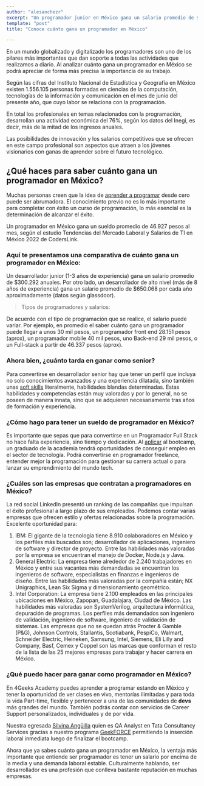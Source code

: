 ```yaml
---
author: "alesanchezr"
excerpt: "Un programador junior en México gana un salario promedio de $300.292 anuales; y un desarrollador de alto nivel  gana un salario promedio de $650.068 por año"
template: "post" 
title: "Conoce cuánto gana un programador en México"

---
```


En un mundo globalizado y digitalizado los programadores son uno de los pilares más importantes que dan soporte a todas las actividades que realizamos a diario. Al analizar cuánto gana un programador en México se podrá apreciar de forma más precisa la importancia de su trabajo. 

Según las cifras del Instituto Nacional de Estadística y Geografía en México existen 1.556.105 personas formadas en ciencias de la computación, tecnologías de la información y comunicación en el mes de junio del presente año, que cuyo labor se relaciona con la programación. 

En total los profesionales en temas relacionados con la programación, desarrollan una actividad económica del 76%, según los datos del Inegi, es decir, más de la mitad de los ingresos anuales. 

Las posibilidades de innovación y los salarios competitivos que se ofrecen en este campo profesional son aspectos que atraen a los jóvenes visionarios con ganas de aprender sobre el futuro tecnológico. 

## ¿Qué haces para saber cuánto gana un programador en México?

Muchas personas creen que la idea de [aprender a programar](https://4geeksacademy.com/es/curso-de-programacion-desde-cero?lang=es) desde cero puede ser abrumadora. El conocimiento previo no es lo más importante para completar con éxito un curso de programación, lo más esencial es la determinación de alcanzar el éxito.

Un programador en México gana un sueldo promedio de 46.927 pesos al mes, según el estudio Tendencias del Mercado Laboral y Salarios de TI en México 2022 de CodersLink. 

### Aquí te presentamos una comparativa de cuánto gana un programador en México: 

Un desarrollador junior (1-3 años de experiencia) gana un salario promedio de $300.292 anuales. Por otro lado, un desarrollador de alto nivel (más de 8 años de experiencia) gana un salario promedio de $650.068 por cada año aproximadamente (datos según glassdoor). 

> Tipos de programadores y salarios:

De acuerdo con el tipo de programación que se realice, el salario puede variar. Por ejemplo, en promedio el saber cuánto gana un programador puede llegar a unos 30 mil pesos, un programador front end 28.151 pesos (aprox), un programador mobile 40 mil pesos, uno Back-end 29 mil pesos, o un Full-stack a partir de 46.337 pesos (aprox).

### Ahora bien, ¿cuánto tarda en ganar como senior?

Para convertirse en desarrollador senior hay que tener un perfil que incluya no solo conocimientos avanzados y una experiencia dilatada, sino también unas [soft skills](https://4geeksacademy.com/es/full-stack/habilidades-desarrollador-full-stack) literalmente, habilidades blandas determinadas. Estas habilidades y competencias están muy valoradas y por lo general, no se poseen de manera innata, sino que se adquieren necesariamente tras años de formación y experiencia.

### ¿Cómo hago para tener un sueldo de programador en México? 

Es importante que sepas que para convertirse en un Programador Full Stack no hace falta experiencia, sino tiempo y dedicación. Al [aplicar](https://4geeksacademy.com/es/curso-de-programacion-desde-cero?lang=es) al bootcamp, un graduado de la academia tendrá oportunidades de conseguir empleo en el sector de tecnología. Podrá convertirse en programador freelance, entender mejor la programación para gestionar su carrera actual o para lanzar su emprendimiento del mundo tech.

### ¿Cuáles son las empresas que contratan a programadores en México? 

La red social LinkedIn presentó un ranking de las compañías que impulsan el éxito profesional a largo plazo de sus empleados. Podemos contar varias empresas que ofrecen estilo y ofertas relacionadas sobre la programación. Excelente oportunidad para: 

1.  IBM: El gigante de la tecnología tiene 8.910 colaboradores en México y los perfiles más buscados son; desarrollador de aplicaciones, ingeniero de software y director de proyecto. Entre las habilidades más valoradas por la empresa se encuentran el manejo de Docker, Node.js y Java.
2. General Electric: La empresa tiene alrededor de 2.240 trabajadores en México y entre sus vacantes más demandadas se encuentran los ingenieros de software, especialistas en finanzas e ingenieros de diseño. Entre las habilidades más valoradas por la compañía están; NX Unigraphics, Lean Six Sigma y dimensionamiento geométrico.
3. Intel Corporation: La empresa tiene 2.100 empleados en las principales ubicaciones en México, Zapopan, Guadalajara, Ciudad de México. Las habilidades más valoradas son SystemVerilog, arquitectura informática, depuración de programas. Los perfiles más demandados son ingeniero de validación, ingeniero de software, ingeniero de validación de sistemas. 
Las empresas que no se quedan atrás Procter & Gamble (P&G), Johnson Controls, Stallantis, Scotiabank, PespiCo, Walmart, Schneider Electric, Heineken, Samsung, Intel, Siemens, Eli Lilly and Company, Basf, Cemex y Coppel son las marcas que conforman el resto de la lista de las 25 mejores empresas para trabajar y hacer carrera en México.

### ¿Qué puedo hacer para ganar como programador en México?

En 4Geeks Academy puedes aprender a programar estando en México y tener la oportunidad de ver clases en vivo, mentorías ilimitadas y para toda la vida Part-time, flexible y pertenecer a una de las comunidades de **devs** más grandes del mundo. También podrás contar con servicios de Career Support personalizados, individuales y de por vida.

Nuestra egresada [Silvina Angüilla](https://www.linkedin.com/in/silvina-anguilla/) quien es QA Analyst en Tata Consultancy Services gracias a nuestro programa [GeekFORCE](https://4geeksacademy.com/us/geekforce-career-support) permitiendo la inserción laboral inmediata luego de finalizar el bootcamp. 

Ahora que ya sabes cuánto gana un programador en México, la ventaja más importante que  entiende ser programador es tener un salario por encima de la media y una demanda laboral estable. Culturalmente hablando, ser desarrollador es una profesión que conlleva bastante reputación en muchas empresas.     
